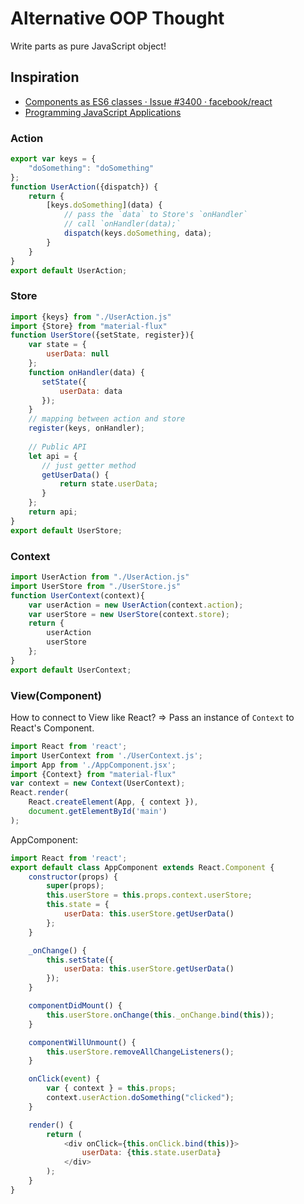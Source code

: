 # Alternative OOP Thought

Write parts as pure JavaScript object!

## Inspiration

- [Components as ES6 classes · Issue #3400 · facebook/react](https://github.com/facebook/react/issues/3400 "Components as ES6 classes · Issue #3400 · facebook/react")
- [Programming JavaScript Applications](http://chimera.labs.oreilly.com/books/1234000000262/ch03.html "Programming JavaScript Applications")

### Action

```js
export var keys = {
    "doSomething": "doSomething"
};
function UserAction({dispatch}) {
    return {
        [keys.doSomething](data) {
            // pass the `data` to Store's `onHandler`
            // call `onHandler(data);`
            dispatch(keys.doSomething, data);
        }
    }
}
export default UserAction;
```

### Store

```js
import {keys} from "./UserAction.js"
import {Store} from "material-flux"
function UserStore({setState, register}){
    var state = {
        userData: null
    };
    function onHandler(data) {
       setState({
           userData: data
       });
    }
    // mapping between action and store
    register(keys, onHandler);
    
    // Public API
    let api = {
       // just getter method
       getUserData() {
           return state.userData;
       }
    };
    return api;
}
export default UserStore;
```

### Context

```js
import UserAction from "./UserAction.js"
import UserStore from "./UserStore.js"
function UserContext(context){
    var userAction = new UserAction(context.action);
    var userStore = new UserStore(context.store);
    return {
        userAction
        userStore
    };
}
export default UserContext;
```

### View(Component)

How to connect to View like React?
=> Pass an instance of `Context` to React's Component.

```js
import React from 'react';
import UserContext from './UserContext.js';
import App from './AppComponent.jsx';
import {Context} from "material-flux"
var context = new Context(UserContext);
React.render(
    React.createElement(App, { context }),
    document.getElementById('main')
);
```

AppComponent:

```js
import React from 'react';
export default class AppComponent extends React.Component {
    constructor(props) {
        super(props);
        this.userStore = this.props.context.userStore;
        this.state = {
            userData: this.userStore.getUserData()
        };
    }

    _onChange() {
        this.setState({
            userData: this.userStore.getUserData()
        });
    }

    componentDidMount() {
        this.userStore.onChange(this._onChange.bind(this));
    }

    componentWillUnmount() {
        this.userStore.removeAllChangeListeners();
    }

    onClick(event) {
        var { context } = this.props;
        context.userAction.doSomething("clicked");
    }

    render() {
        return (
            <div onClick={this.onClick.bind(this)}>
                userData: {this.state.userData}
            </div>
        );
    }
}
```
